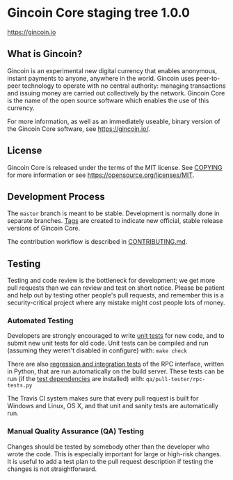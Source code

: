 Gincoin Core staging tree 1.0.0
===============================

https://gincoin.io


What is Gincoin?
----------------

Gincoin is an experimental new digital currency that enables anonymous, instant
payments to anyone, anywhere in the world. Gincoin uses peer-to-peer technology
to operate with no central authority: managing transactions and issuing money
are carried out collectively by the network. Gincoin Core is the name of the open
source software which enables the use of this currency.

For more information, as well as an immediately useable, binary version of
the Gincoin Core software, see https://gincoin.io/.


License
-------

Gincoin Core is released under the terms of the MIT license. See [COPYING](COPYING) for more
information or see https://opensource.org/licenses/MIT.

Development Process
-------------------

The `master` branch is meant to be stable. Development is normally done in separate branches.
[Tags](https://github.com/gincoin-dev/gincoin-core/tags) are created to indicate new official,
stable release versions of Gincoin Core.

The contribution workflow is described in [CONTRIBUTING.md](CONTRIBUTING.md).

Testing
-------

Testing and code review is the bottleneck for development; we get more pull
requests than we can review and test on short notice. Please be patient and help out by testing
other people's pull requests, and remember this is a security-critical project where any mistake might cost people
lots of money.

### Automated Testing

Developers are strongly encouraged to write [unit tests](/doc/unit-tests.md) for new code, and to
submit new unit tests for old code. Unit tests can be compiled and run
(assuming they weren't disabled in configure) with: `make check`

There are also [regression and integration tests](/qa) of the RPC interface, written
in Python, that are run automatically on the build server.
These tests can be run (if the [test dependencies](/qa) are installed) with: `qa/pull-tester/rpc-tests.py`

The Travis CI system makes sure that every pull request is built for Windows
and Linux, OS X, and that unit and sanity tests are automatically run.

### Manual Quality Assurance (QA) Testing

Changes should be tested by somebody other than the developer who wrote the
code. This is especially important for large or high-risk changes. It is useful
to add a test plan to the pull request description if testing the changes is
not straightforward.

